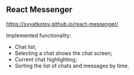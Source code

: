 ## React Messenger

https://svyatkotov.github.io/react-messenger/

Implemented functionality:
 * Chat list;
 * Selecting a chat shows the chat screen;
 * Current chat highlighting;
 * Sorting the list of chats and messages by time.
